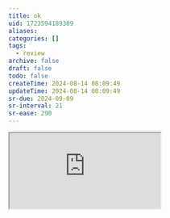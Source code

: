```yaml
---
title: ok
uid: 1723594189389
aliases:
categories: []
tags:
  - review
archive: false
draft: false
todo: false
createTime: 2024-08-14 08:09:49
updateTime: 2024-08-14 08:09:49
sr-due: 2024-09-09
sr-interval: 21
sr-ease: 290
---
```


<iframe
  class="iframe_full"
  src="https://dict.youdao.com/result?word=ok&lang=en"
>
</iframe>
